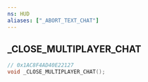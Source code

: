```yaml
---
ns: HUD
aliases: ["_ABORT_TEXT_CHAT"]
---
```

## _CLOSE_MULTIPLAYER_CHAT

```c
// 0x1AC8F4AD40E22127
void _CLOSE_MULTIPLAYER_CHAT();
```

